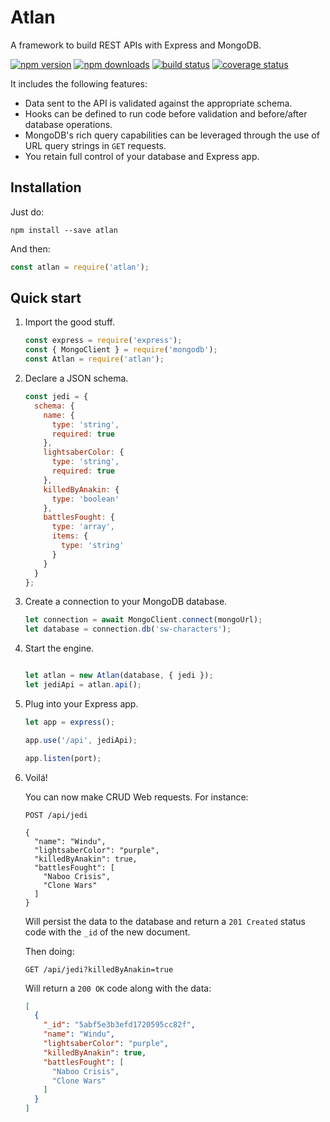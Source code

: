 # Atlan

A framework to build REST APIs with Express and MongoDB. 

[![npm version](https://img.shields.io/npm/v/atlan.svg)](https://www.npmjs.com/package/atlan)
[![npm downloads](https://img.shields.io/npm/dm/atlan.svg)](https://www.npmjs.com/package/atlan)
[![build status](https://travis-ci.org/tenatek/atlan.svg?branch=master)](https://travis-ci.org/tenatek/atlan)
[![coverage status](https://coveralls.io/repos/github/tenatek/atlan/badge.svg?branch=master&service=github)](https://coveralls.io/github/tenatek/atlan?branch=master)

It includes the following features:

* Data sent to the API is validated against the appropriate schema.
* Hooks can be defined to run code before validation and before/after database operations.
* MongoDB's rich query capabilities can be leveraged through the use of URL query strings in `GET` requests.
* You retain full control of your database and Express app.

## Installation

Just do:

```shell
npm install --save atlan
```

And then:

```javascript
const atlan = require('atlan');
```

## Quick start

1. Import the good stuff.

   ```javascript
   const express = require('express');
   const { MongoClient } = require('mongodb');
   const Atlan = require('atlan');
   ```

2. Declare a JSON schema.

   ```javascript
   const jedi = {
     schema: {
       name: {
         type: 'string',
         required: true
       },
       lightsaberColor: {
         type: 'string',
         required: true
       },
       killedByAnakin: {
         type: 'boolean'
       },
       battlesFought: {
         type: 'array',
         items: {
           type: 'string'
         }
       }
     }
   };
   ```

2. Create a connection to your MongoDB database.

   ```javascript
   let connection = await MongoClient.connect(mongoUrl);
   let database = connection.db('sw-characters');
   ```

3. Start the engine.

   ```javascript

   let atlan = new Atlan(database, { jedi });
   let jediApi = atlan.api();
   ```

4. Plug into your Express app.

   ```javascript
   let app = express();

   app.use('/api', jediApi);

   app.listen(port);
   ```

5. Voilá!

   You can now make CRUD Web requests. For instance:

   ```http
   POST /api/jedi

   {
     "name": "Windu",
     "lightsaberColor": "purple",
     "killedByAnakin": true,
     "battlesFought": [
       "Naboo Crisis",
       "Clone Wars"
     ]
   }
   ```

   Will persist the data to the database and return a `201 Created` status code with the `_id` of the new document.

   Then doing:

   ```http
   GET /api/jedi?killedByAnakin=true
   ```

   Will return a `200 OK` code along with the data:

   ```json
   [
     {
       "_id": "5abf5e3b3efd1720595cc82f",
       "name": "Windu",
       "lightsaberColor": "purple",
       "killedByAnakin": true,
       "battlesFought": [
         "Naboo Crisis",
         "Clone Wars"
       ]
     }
   ]
   ```
